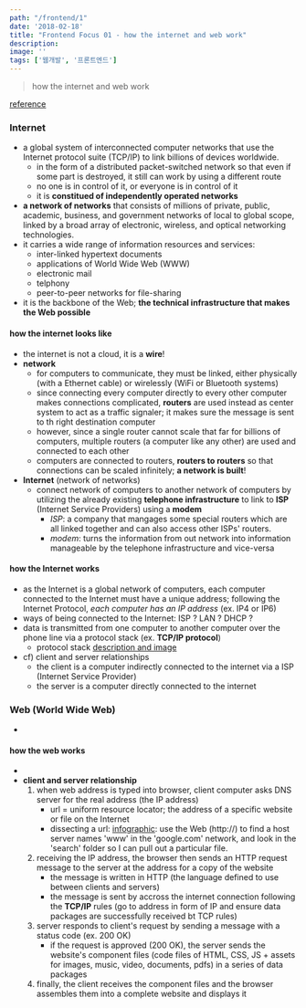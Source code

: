 ```yaml
---
path: "/frontend/1"
date: '2018-02-18'
title: "Frontend Focus 01 - how the internet and web work"
description: 
image: ''
tags: ['웹개발', '프론트엔드']
---
```

> how the internet and web work

[reference](https://frontendmasters.com/books/front-end-handbook/2018/learning/internet.html)

### Internet
- a global system of interconnected computer networks that use the Internet protocol suite (TCP/IP) to link billions of devices worldwide.
    - in the form of a distributed packet-switched network so that even if some part is destroyed, it still can work by using a different route
    - no one is in control of it, or everyone is in control of it
    - it is __constitued of independently operated networks__
- __a network of networks__ that consists of millions of private, public, academic, business, and government networks of local to global scope, linked by a broad array of electronic, wireless, and optical networking technologies.
- it carries a wide range of information resources and services:
    - inter-linked hypertext documents
    - applications of World Wide Web (WWW)
    - electronic mail
    - telphony
    - peer-to-peer networks for file-sharing
- it is the backbone of the Web; __the technical infrastructure that makes the Web possible__

#### how the internet looks like
- the internet is not a cloud, it is a __wire__!
- __network__
    - for computers to communicate, they must be linked, either physically (with a Ethernet cable) or wirelessly (WiFi or Bluetooth systems)
    - since connecting every computer directly to every other computer makes connections complicated, __routers__ are used instead as center system to act as a traffic signaler; it makes sure the message is sent to th right destination computer
    - however, since a single router cannot scale that far for billions of computers, multiple routers (a computer like any other) are used and connected to each other 
    - computers are connected to routers, __routers to routers__ so that connections can be scaled infinitely; __a network is built__!
- __Internet__ (network of networks)
    - connect network of computers to another network of computers by utilizing the already existing __telephone infrastructure__ to link to __ISP__ (Internet Service Providers) using a __modem__
        - _ISP_: a company that mangages some special routers which are all linked together and can also access other ISPs' routers. 
        - _modem_: turns the information from out network into information manageable by the telephone infrastructure and vice-versa

#### how the Internet works
- as the Internet is a global network of computers, each computer connected to the Internet must have a unique address; following the Internet Protocol, _each computer has an IP address_ (ex. IP4 or IP6)
- ways of being connected to the Internet: ISP ? LAN ? DHCP ?
- data is transmitted from one computer to another computer over the phone line via a protocol stack (ex. __TCP/IP protocol__)
    - protocol stack [description and image](http://web.stanford.edu/class/msande91si/www-spr04/readings/week1/InternetWhitepaper.htm)
- cf) client and server relationships
    - the client is a computer indirectly connected to the internet via a ISP (Internet Service Provider)
    - the server is a computer directly connected to the internet

### Web (World Wide Web)
- 

#### how the web works
- 
- __client and server relationship__
    1. when web address is typed into browser, client computer asks DNS server for the real address (the IP address)
        - url = uniform resource locator; the address of a specific website or file on the Internet
        - dissecting a url: [infographic](https://www.helloitsliam.com/2014/12/20/how-the-internet-works-infographic/): use the Web (http://) to find a host server names 'www' in the 'google.com' network, and look in the 'search' folder so I can pull out a particular file.
    2. receiving the IP address, the browser then sends an HTTP request message to the server at the address for a copy of the website
        - the message is written in HTTP (the language defined to use between clients and servers)
        - the message is sent by accross the internet connection following the __TCP/IP__ rules (go to address in form of IP and ensure data packages are successfully received bt TCP rules)
    3. server responds to client's request by sending a message with a status code (ex. 200 OK)
        - if the request is approved (200 OK), the server sends the website's component files (code files of HTML, CSS, JS + assets for images, music, video, documents, pdfs) in a series of data packages
    4. finally, the client receives the component files and the browser assembles them into a complete website and displays it